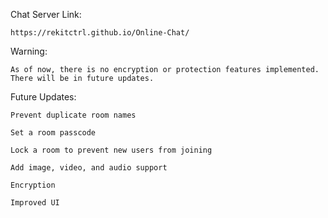 Chat Server Link:

    https://rekitctrl.github.io/Online-Chat/

Warning:

    As of now, there is no encryption or protection features implemented. There will be in future updates.

Future Updates:

    Prevent duplicate room names
    
    Set a room passcode
    
    Lock a room to prevent new users from joining
    
    Add image, video, and audio support
    
    Encryption
    
    Improved UI
